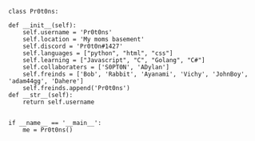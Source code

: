 

    class Pr0t0ns:
    
    def __init__(self):
        self.username = 'Pr0t0ns'
        self.location = 'My moms basement'
        self.discord = 'Pr0t0n#1427'
        self.languages = ["python", "html", "css"]
        self.learning = ["Javascript", "C", "Golang", "C#"]
        self.collaboraters = ['S0PT0N', 'ADylan']
        self.freinds = ['Bob', 'Rabbit', 'Ayanami', 'Vichy', 'JohnBoy', 'adam44gg', 'Dahere']
        self.freinds.append('Pr0t0ns')
    def __str__(self):
        return self.username


    if __name__ == '__main__':
        me = Pr0t0ns()
